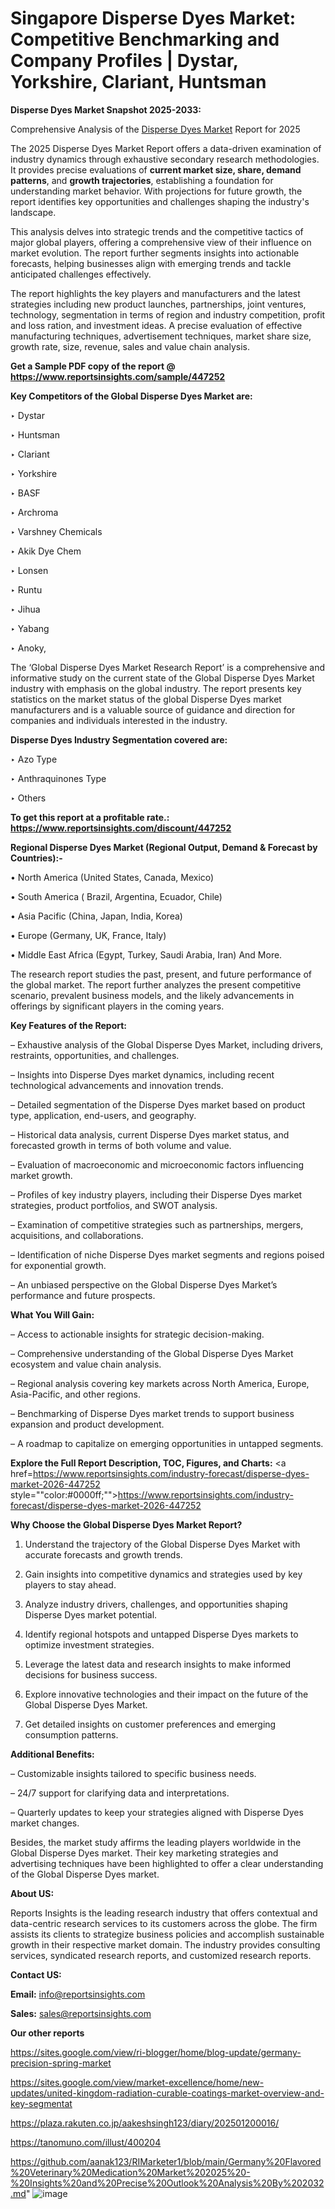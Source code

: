 # Singapore Disperse Dyes Market: Competitive Benchmarking and Company Profiles | Dystar, Yorkshire, Clariant, Huntsman

<strong>Disperse Dyes Market Snapshot 2025-2033:</strong>

Comprehensive Analysis of the <a href=https://www.reportsinsights.com/sample/447252>Disperse Dyes Market</a> Report for 2025

The 2025 Disperse Dyes Market Report offers a data-driven examination of industry dynamics through exhaustive secondary research methodologies. It provides precise evaluations of <strong>current market size, share, demand patterns</strong>, and <strong>growth trajectories</strong>, establishing a foundation for understanding market behavior. With projections for future growth, the report identifies key opportunities and challenges shaping the industry's landscape.

This analysis delves into strategic trends and the competitive tactics of major global players, offering a comprehensive view of their influence on market evolution. The report further segments insights into actionable forecasts, helping businesses align with emerging trends and tackle anticipated challenges effectively.

The report highlights the key players and manufacturers and the latest strategies including new product launches, partnerships, joint ventures, technology, segmentation in terms of region and industry competition, profit and loss ration, and investment ideas. A precise evaluation of effective manufacturing techniques, advertisement techniques, market share size, growth rate, size, revenue, sales and value chain analysis.

<strong>Get a Sample PDF copy of the report @ <a href=https://www.reportsinsights.com/sample/447252 style=color:#0000ff;>https://www.reportsinsights.com/sample/447252</a></strong>

<strong>Key Competitors of the Global Disperse Dyes Market are:</strong>

‣ Dystar

‣ Huntsman

‣ Clariant

‣ Yorkshire

‣ BASF

‣ Archroma

‣ Varshney Chemicals

‣ Akik Dye Chem

‣ Lonsen

‣ Runtu

‣ Jihua

‣ Yabang

‣ Anoky,

The ‘Global Disperse Dyes Market Research Report’ is a comprehensive and informative study on the current state of the Global Disperse Dyes Market industry with emphasis on the global industry. The report presents key statistics on the market status of the global Disperse Dyes market manufacturers and is a valuable source of guidance and direction for companies and individuals interested in the industry.

<strong>Disperse Dyes Industry Segmentation covered are:</strong>

‣ Azo Type

‣ Anthraquinones Type

‣ Others

<strong>To get this report at a profitable rate.: <a href=https://www.reportsinsights.com/discount/447252 style=color:#0000ff;>https://www.reportsinsights.com/discount/447252</a></strong>

<strong>Regional Disperse Dyes Market (Regional Output, Demand &amp; Forecast by Countries):-</strong>

• North America (United States, Canada, Mexico)

• South America ( Brazil, Argentina, Ecuador, Chile)

• Asia Pacific (China, Japan, India, Korea)

• Europe (Germany, UK, France, Italy)

• Middle East Africa (Egypt, Turkey, Saudi Arabia, Iran) And More.

The research report studies the past, present, and future performance of the global market. The report further analyzes the present competitive scenario, prevalent business models, and the likely advancements in offerings by significant players in the coming years.

<strong>Key Features of the Report:</strong>

– Exhaustive analysis of the Global Disperse Dyes Market, including drivers, restraints, opportunities, and challenges.

– Insights into Disperse Dyes market dynamics, including recent technological advancements and innovation trends.

– Detailed segmentation of the Disperse Dyes market based on product type, application, end-users, and geography.

– Historical data analysis, current Disperse Dyes market status, and forecasted growth in terms of both volume and value.

– Evaluation of macroeconomic and microeconomic factors influencing market growth.

– Profiles of key industry players, including their Disperse Dyes market strategies, product portfolios, and SWOT analysis.

– Examination of competitive strategies such as partnerships, mergers, acquisitions, and collaborations.

– Identification of niche Disperse Dyes market segments and regions poised for exponential growth.

– An unbiased perspective on the Global Disperse Dyes Market’s performance and future prospects.

<strong>What You Will Gain:</strong>

– Access to actionable insights for strategic decision-making.

– Comprehensive understanding of the Global Disperse Dyes Market ecosystem and value chain analysis.

– Regional analysis covering key markets across North America, Europe, Asia-Pacific, and other regions.

– Benchmarking of Disperse Dyes market trends to support business expansion and product development.

– A roadmap to capitalize on emerging opportunities in untapped segments.

<strong>Explore the Full Report Description, TOC, Figures, and Charts:</strong>
<a href=https://www.reportsinsights.com/industry-forecast/disperse-dyes-market-2026-447252 style=""color:#0000ff;"">https://www.reportsinsights.com/industry-forecast/disperse-dyes-market-2026-447252</a>

<strong>Why Choose the Global Disperse Dyes Market Report?</strong>

1. Understand the trajectory of the Global Disperse Dyes Market with accurate forecasts and growth trends.

2. Gain insights into competitive dynamics and strategies used by key players to stay ahead.

3. Analyze industry drivers, challenges, and opportunities shaping Disperse Dyes market potential.

4. Identify regional hotspots and untapped Disperse Dyes markets to optimize investment strategies.

5. Leverage the latest data and research insights to make informed decisions for business success.

6. Explore innovative technologies and their impact on the future of the Global Disperse Dyes Market.

7. Get detailed insights on customer preferences and emerging consumption patterns.

<strong>Additional Benefits:</strong>

– Customizable insights tailored to specific business needs.

– 24/7 support for clarifying data and interpretations.

– Quarterly updates to keep your strategies aligned with Disperse Dyes market changes.

Besides, the market study affirms the leading players worldwide in the Global Disperse Dyes market. Their key marketing strategies and advertising techniques have been highlighted to offer a clear understanding of the Global Disperse Dyes market.

<strong><strong>About US</strong>:</strong>

Reports Insights is the leading research industry that offers contextual and data-centric research services to its customers across the globe. The firm assists its clients to strategize business policies and accomplish sustainable growth in their respective market domain. The industry provides consulting services, syndicated research reports, and customized research reports.

<strong>Contact US:</strong>

<p class=><b>Email:</b> <a href=mailto:info@reportsinsights.com>info@reportsinsights.com</a></p>
<p class=><b>Sales:</b> <a href=mailto:sales@reportsinsights.com>sales@reportsinsights.com</a></p>

<strong>Our other reports</strong>

<a href=https://sites.google.com/view/ri-blogger/home/blog-update/germany-precision-spring-market>https://sites.google.com/view/ri-blogger/home/blog-update/germany-precision-spring-market</a>

<a href=https://sites.google.com/view/market-excellence/home/new-updates/united-kingdom-radiation-curable-coatings-market-overview-and-key-segmentat>https://sites.google.com/view/market-excellence/home/new-updates/united-kingdom-radiation-curable-coatings-market-overview-and-key-segmentat</a>

<a href=https://plaza.rakuten.co.jp/aakeshsingh123/diary/202501200016/>https://plaza.rakuten.co.jp/aakeshsingh123/diary/202501200016/</a>

<a href=https://tanomuno.com/illust/400204>https://tanomuno.com/illust/400204</a>

<a href=https://github.com/aanak123/RIMarketer1/blob/main/Germany%20Flavored%20Veterinary%20Medication%20Market%202025%20-%20Insights%20and%20Precise%20Outlook%20Analysis%20By%202032.md>https://github.com/aanak123/RIMarketer1/blob/main/Germany%20Flavored%20Veterinary%20Medication%20Market%202025%20-%20Insights%20and%20Precise%20Outlook%20Analysis%20By%202032.md</a>"
![image](https://github.com/user-attachments/assets/b682c952-51e3-488c-9fa7-b6a0c218e16d)
